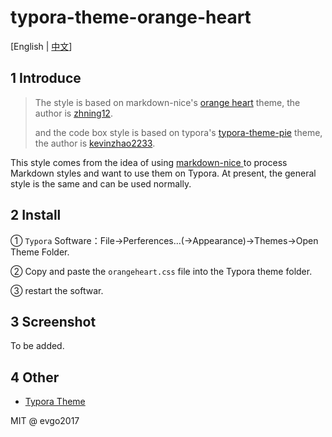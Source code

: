 
# typora-theme-orange-heart

[English | [中文](README_CN.md)]

## 1 Introduce


> The style is based on markdown-nice's [orange heart](https://preview.mdnice.com/themes/id/1) theme, the author is [zhning12](https://github.com/zhning12).
>
> and the code box style is based on typora's [typora-theme-pie](https://github.com/kevinzhao2233/typora-theme-pie) theme, the author is [kevinzhao2233](https://github.com/kevinzhao2233).

This style comes from the idea of using [markdown-nice ](https://github.com/mdnice/markdown-nice)to process Markdown styles and want to use them on Typora. At present, the general style is the same and can be used normally.

## 2 Install

① `Typora` Software：File->Perferences...(->Appearance)->Themes->Open Theme Folder.

②  Copy and paste the `orangeheart.css` file into the Typora theme folder.

③  restart the softwar.

## 3 Screenshot

To be added.

## 4 Other

* [Typora Theme](http://theme.typora.io/)

MIT @ evgo2017

